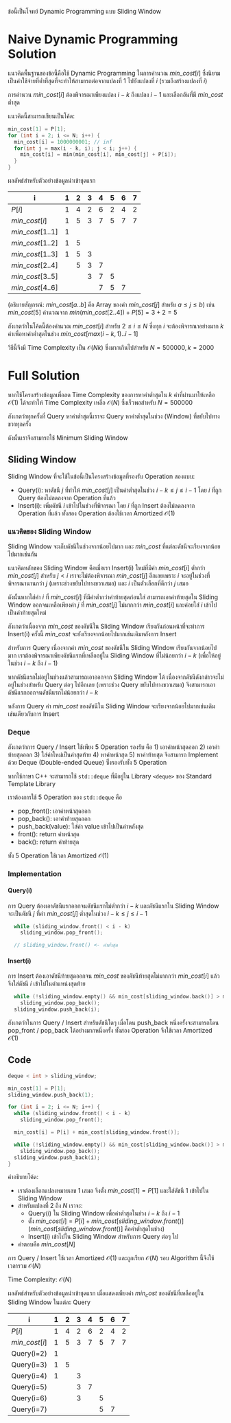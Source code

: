 ข้อนี้เป็นโจทย์ Dynamic Programming แบบ Sliding Window

# Naive Dynamic Programming Solution

แนวคิดพื้นฐานของข้อนี้คือใช้ Dynamic Programming ในการคำนวณ $min\_cost[i]$ ซึ่งนิยามเป็นค่าใช้จ่ายที่ต่ำที่สุดที่จะทำให้สามารถต่อจากแปลงที่ $1$ ไปยังแปลงที่ $i$ (รวมถึงสร้างแปลงที่ $i$)

การคำนวน $min\_cost[i]$ ต้องพิจารณาเพียงแปลง $i-k$ ถึงแปลง $i-1$ และเลือกอันที่มี $min\_cost$ ต่ำสุด

แนวคิดนี้สามารถเขียนเป็นโค้ด:

```cpp
min_cost[1] = P[1];
for (int i = 2; i <= N; i++) {
  min_cost[i] = 1000000001; // inf
  for(int j = max(i - k, i); j < i; j++) {
    min_cost[i] = min(min_cost[i], min_cost[j] + P[i]);
  }
}
```

ผลลัพธ์สำหรับตัวอย่างข้อมูลนำเข้าชุดแรก

| i                 | 1   | 2   | 3   | 4   | 5   | 6   | 7   |
| ----------------- | --- | --- | --- | --- | --- | --- | --- |
| $P[i]$            | 1   | 4   | 2   | 6   | 2   | 4   | 2   |
| $min\_cost[i]$    | 1   | 5   | 3   | 7   | 5   | 7   | 7   |
| $min\_cost[1..1]$ | 1   |     |     |     |     |     |     |
| $min\_cost[1..2]$ | 1   | 5   |     |     |     |     |     |
| $min\_cost[1..3]$ | 1   | 5   | 3   |     |     |     |     |
| $min\_cost[2..4]$ |     | 5   | 3   | 7   |     |     |     |
| $min\_cost[3..5]$ |     |     | 3   | 7   | 5   |     |     |
| $min\_cost[4..6]$ |     |     |     | 7   | 5   | 7   |     |

(อธิบายสัญกรณ์: $min\_cost[a..b]$ คือ Array ของค่า $min\_cost[j]$ สำหรับ $a \leq j \leq b$)
เช่น $min\_cost[5]$ คำนวณจาก $min(min\_cost[2..4]) + P[5] = 3 + 2 = 5$

สังเกตว่าในโค้ดนี้ต้องคำนวณ $min\_cost[i]$ สำหรับ $2 \leq i \leq N$ ซี่งทุก $i$ จะต้องพิจารณาอย่างมาก $k$ ค่าเพื่อหาค่าต่ำสุดในช่วง $min\_cost[max(i-k,1)..i-1]$

วิธีนี้จึงมี Time Complexity เป็น $\mathcal{O}(Nk)$ ซึ่งมากเกินไปสำหรับ $N=500000, k=2000$

# Full Solution

หากใช้โครงสร้างข้อมูลเพื่อลด Time Complexity ของการหาค่าต่ำสุดใน $k$ ค่าที่ผ่านมาให้เหลือ $\mathcal{O}(1)$ ได้จะทำให้ Time Complexity เหลือ $\mathcal{O}(N)$ ซึ่งเร็วพอสำหรับ $N=500000$

สังเกตว่าทุกครั้งที่ Query หาค่าต่ำสุดนี้เราจะ Query หาค่าต่ำสุดในช่วง (Window) ที่ขยับไปทางขวาทุกครั้ง

ดังนั้นเราจึงสามารถใช้ Minimum Sliding Window

## Sliding Window

Sliding Window ที่จะใช้ในข้อนี้เป็นโครงสร้างข้อมูลที่รองรับ Operation สองแบบ:

- Query(i): หาดัชนี $j$ ที่ทำให้ $min\_cost[j]$ เป็นค่าต่ำสุดในช่วง $i-k \leq j \leq i-1$ โดย $i$ ที่ถูก Query ต้องไม่ลดลงจาก Operation ที่แล้ว
- Insert(i): เพิ่มดัชนี $i$ เข้าไปในช่วงที่พิจารณา โดย $i$ ที่ถูก Insert ต้องไม่ลดลงจาก Operation ที่แล้ว
  ทั้งสอง Operation ต้องใช้เวลา Amortized $\mathcal{O}(1)$

### แนวคิดของ Sliding Window

Sliding Window จะเก็บดัชนีในช่วงจากน้อยไปมาก และ $min\_cost$ ที่แต่ละดัชนีจะเรียงจากน้อยไปมากเช่นกัน

แนวคิดหลักของ Sliding Window คือเมื่อเรา Insert(i) ใหม่ที่มีค่า $min\_cost[i]$ ต่ำกว่า $min\_cost[j]$ สำหรับ $j < i$ เราจะไม่ต้องพิจารณา $min\_cost[j]$ อีกเลยเพราะ $i$ จะอยู่ในช่วงที่พิจารณานานกว่า $j$ (เพราะช่วงขยับไปทางขวาเสมอ) และ $i$ เป็นตัวเลือกที่ดีกว่า $j$ เสมอ

ดังนั้นหากใส่ค่า $i$ ที่ $min\_cost[i]$ ที่มีค่าต่ำกว่าค่าท้ายสุดก่อนใส่ สามารถเอาค่าท้ายสุดใน Sliding Window ออกจนเหลือเพียงค่า $j$ ที่ $min\_cost[j]$ ไม่มากกว่า $min\_cost[i]$ และค่อยใส่ $i$ เข้าไปเป็นค่าท้ายสุดใหม่

สังเกตว่าเนื่องจาก $min\_cost$ ของดัชนีใน Sliding Window เรียงกันก่อนหน้าที่จะทำการ Insert(i) ครั้งนี้ $min\_cost$ จะยังเรียงจากน้อยไปมากเช่นเดิมหลังการ Insert

สำหรับการ Query เนื่องจากค่า $min\_cost$ ของดัชนีใน Sliding Window เรียงกันจากน้อยไปมาก เราต้องพิจารณาเพียงดัชนีแรกที่เหลืออยู่ใน Sliding Window ที่ไม่น้อยกว่า $i-k$ (เพื่อให้อยู่ในช่วง $i-k$ ถึง $i-1$)

หากดัชนีแรกไม่อยู่ในช่วงแล้วสามารถเอาออกจาก Sliding Window ได้ เนื่องจากดัชนีดังกล่าวจะไม่อยู่ในช่วงสำหรับ Query ต่อๆ ไปอีกเลย (เพราะช่วง Query ขยับไปทางขวาเสมอ) จึงสามารถเอาดัชนีแรกออกจนดัชนีแรกไม่น้อยกว่า $i-k$

หลังการ Query ค่า $min\_cost$ ของดัชนีใน Sliding Window จะเรียงจากน้อยไปมากเช่นเดิม เช่นเดียวกับการ Insert

### Deque

สังเกตว่าการ Query / Insert ใช้เพียง 5 Operation รองรับ คือ 1) เอาค่าหน้าสุดออก 2) เอาค่าท้ายสุดออก 3) ใส่ค่าใหม่เป็นค่าสุดท้าย 4) หาค่าหน้าสุด 5) หาค่าท้ายสุด จึงสามารถ Implement ด้วย Deque (Double-ended Queue) ซึ่่งรองรับทั้ง 5 Operation

หากใช้ภาษา C++ จะสามารถใช้ `std::deque` ที่มีอยู่ใน Library `<deque>` ของ Standard Template Library

เราต้องการใช้ 5 Operation ของ `std::deque` คือ

- pop_front(): เอาค่าหน้าสุดออก
- pop_back(): เอาค่าท้ายสุดออก
- push_back(value): ใส่ค่า value เข้าไปเป็นค่าหลังสุด
- front(): return ค่าหน้าสุด
- back(): return ค่าท้ายสุด

ทั้ง 5 Operation ใช้เวลา Amortized $\mathcal{O}(1)$

### Implementation

#### Query(i)

การ Query ต้องเอาดัชนีแรกออกจนดัชนีแรกไม่ต่ำกว่า $i-k$ และดัชนีแรกใน Sliding Window จะเป็นดัชนี $j$ ที่ค่า $min\_cost[j]$ ต่ำสุดในช่วง $i-k \leq j \leq i-1$

```cpp
  while (sliding_window.front() < i - k)
    sliding_window.pop_front();

  // sliding_window.front() <- ค่าต่ำสุด
```

#### Insert(i)

การ Insert ต้องเอาดัชนีท้ายสุดออกจน $min\_cost$ ของดัชนีท้ายสุดไม่มากกว่า $min\_cost[i]$ แล้วจึงใส่ดัชนี $i$ เข้าไปในตำแหน่งสุดท้าย

```cpp
  while (!sliding_window.empty() && min_cost[sliding_window.back()] > min_cost[i])
    sliding_window.pop_back();
  sliding_window.push_back(i);
```

สังเกตว่าในการ Query / Insert สำหรับดัชนีใดๆ เมื่อโดน push_back หนึ่งครั้งจะสามารถโดน pop_front / pop_back ได้อย่างมากหนึ่งครั้ง ทั้งสอง Operation จึงใช้เวลา Amortized $\mathcal{O}(1)$

## Code

```cpp
deque < int > sliding_window;

min_cost[1] = P[1];
sliding_window.push_back(1);

for (int i = 2; i <= N; i++) {
  while (sliding_window.front() < i - k)
    sliding_window.pop_front();

  min_cost[i] = P[i] + min_cost[sliding_window.front()];

  while (!sliding_window.empty() && min_cost[sliding_window.back()] > min_cost[i])
    sliding_window.pop_back();
  sliding_window.push_back(i);
}
```

คำอธิบายโค้ด:

- เราต้องเลือกแปลงหมายเลข 1 เสมอ จึงตั้ง $min\_cost[1] = P[1]$ และใส่ดัชนี 1 เข้าไปใน Sliding Window
- สำหรับแปลงที่ 2 ถึง $N$ เราจะ:
  - Query(i) ใน Sliding Window เพื่อค่าต่ำสุดในช่วง $i-k$ ถึง $i-1$
  - ตั้ง $min\_cost[i] = P[i] + min\_cost[sliding\_window.front()]$ ($min\_cost[sliding\_window.front()]$ คือค่าต่ำสุดในช่วง)
  - Insert(i) เข้าไปใน Sliding Window สำหรับการ Query ต่อๆ ไป
- คำตอบคือ $min\_cost[N]$

การ Query / Insert ใช้เวลา Amortized $\mathcal{O}(1)$ และถูกเรียก $\mathcal{O}(N)$ รอบ Algorithm นี้จึงใช้เวลารวม $\mathcal{O}(N)$

Time Complexity: $\mathcal{O}(N)$

ผลลัพธ์สำหรับตัวอย่างข้อมูลนำเข้าชุดแรก เมื่อแสดงเพียงค่า $min_cost$ ของดัชนีที่เหลืออยู่ใน Sliding Window ในแต่ละ Query

| i              | 1   | 2   | 3   | 4   | 5   | 6   | 7   |
| -------------- | --- | --- | --- | --- | --- | --- | --- |
| $P[i]$         | 1   | 4   | 2   | 6   | 2   | 4   | 2   |
| $min\_cost[i]$ | 1   | 5   | 3   | 7   | 5   | 7   | 7   |
| Query(i=2)     | 1   |     |     |     |     |     |     |
| Query(i=3)     | 1   | 5   |     |     |     |     |     |
| Query(i=4)     | 1   |     | 3   |     |     |     |     |
| Query(i=5)     |     |     | 3   | 7   |     |     |     |
| Query(i=6)     |     |     | 3   |     | 5   |     |     |
| Query(i=7)     |     |     |     |     | 5   | 7   |     |
